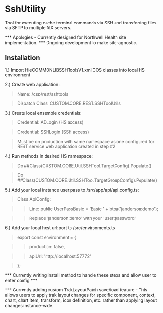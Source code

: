 # SshUtility
Tool for executing cache terminal commands via SSH and transferring files via SFTP to multiple AIX servers.

*** Apologies - Currently designed for Northwell Health site implementation.
***             Ongoing development to make site-agnostic. 

## Installation
1.) Import HieCOMMONLIBSSHToolsV1.xml COS classes into local HS environment

2.) Create web application:
  > Name: /csp/rest/sshtools
  
  > Dispatch Class: CUSTOM.CORE.REST.SSHToolUtils

3.) Create local ensemble credentials: 
  > Credential: ADLogin (HS access)
  
  > Credential: SSHLogin (SSH access) 
  
  > Must be on production with same namespace as one configured for REST service web application created in step #2

4.) Run methods in desired HS namespace: 
  > Do ##Class(CUSTOM.CORE.Util.SSHTool.TargetConfig).Populate() 
  
  > Do ##Class(CUSTOM.CORE.Util.SSHTool.TargetGroupConfig).Populate()

5.) Add your local instance user:pass to /src/app/api/api.config.ts:
  > Class ApiConfig:
  
  > > Line: public UserPassBasic = 'Basic ' + btoa('janderson:demo');
  
  > > Replace 'janderson:demo' with your 'user:password'

6.) Add your local host url:port to /src/environments.ts
  > export const environment = {
  
  > > production: false,
  
  > > apiUrl: 'http://localhost:57772'
  
  > };


*** Currently writing install method to handle these steps and allow user to enter config ***

*** Currently adding custom TrakLayoutPatch save/load feature - This allows users to apply trak layout changes for specific component, context, chart, chart item, transform, icon definition, etc. rather than applying layout changes instance-wide.
